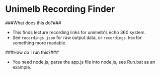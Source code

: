 Unimelb Recording Finder
=======

###What does this do?###
 - This finds lecture recording links for unimelb's echo 360 system.
 - See `recordings.json` for raw output data, or `recordings.htm` for something more readable.

###How do I run this?###
 - You need node.js, parse the app.js file into node.js, see Run.bat as an example.
